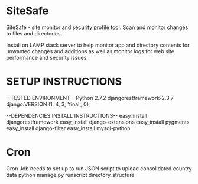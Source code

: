 SiteSafe
=====

SiteSafe - site monitor and security profile tool.  Scan and monitor changes to files and directories.

Install on LAMP stack server to help monitor app and directory contents for
unwanted changes and additions as well as monitor logs for web site performance 
and security issues. 

SETUP INSTRUCTIONS
==================
--TESTED ENVIRONMENT--
Python 2.7.2
djangorestframework-2.3.7
django.VERSION (1, 4, 3, 'final', 0)

--DEPENDENCIES INSTALL INSTRUCTIONS--
easy_install djangorestframework
easy_install django-extensions
easy_install pygments
easy_install django-filter
easy_install mysql-python

Cron
====
Cron Job needs to set up to run JSON script to upload consolidated country data
python manage.py runscript directory_structure
